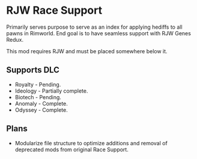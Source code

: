 # RJW Race Support
Primarily serves purpose to serve as an index for applying hediffs to all pawns in Rimworld. End goal is to have seamless support with RJW Genes Redux.

This mod requires RJW and must be placed somewhere below it.

## Supports DLC
* Royalty - Pending.
* Ideology - Partially complete.
* Biotech - Pending.
* Anomaly - Complete.
* Odyssey - Complete.

## Plans
* Modularize file structure to optimize additions and removal of deprecated mods from original Race Support.
